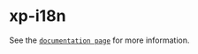 # xp-i18n

See the [`documentation page`](http://expandjs.com/elements/xp-i18n) for more information.